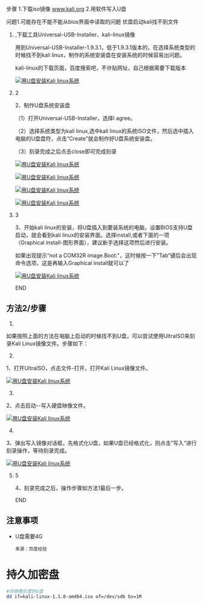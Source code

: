 步骤
1.下载iso镜像  www.kali.org
2.用软件写入U盘

问题1.可能存在不能不能从bios界面中读取的问题
优盘启动kali找不到文件

1. ,下载工具Universal-USB-Installer、kali-linux镜像

   用到Universal-USB-Installer-1.9.3.1，低于1.9.3.1版本的，在选择系统类型的时候找不到kali linux，制作的系统安装盘在安装系统的时候容易出问题。

   kali-linux的下载页面，百度搜索吧，不许贴网址，自己根据需要下载版本

   [![用U盘安装Kali linux系统](https://imgsa.baidu.com/exp/w=500/sign=6ee03d93cc8065387beaa413a7dfa115/cf1b9d16fdfaaf510e2d39628a5494eef11f7a25.jpg)](http://jingyan.baidu.com/album/375c8e19c2a65b25f2a229b7.html?picindex=1)

2. 2

   2、制作U盘系统安装盘

   （1）打开Universal-USB-Installer，选择I agree。

   （2）选择系统类型为kali linux,选中kali linux的系统ISO文件，然后选中插入电脑的U盘盘符，点击”Create”就会制作好U盘系统安装盘。

   （3）刻录完成之后点击close即可完成刻录

   [![用U盘安装Kali linux系统](https://imgsa.baidu.com/exp/w=500/sign=a1205eb5cabf6c81f7372ce88c3fb1d7/d53f8794a4c27d1eefb981191dd5ad6edcc4384b.jpg)](http://jingyan.baidu.com/album/375c8e19c2a65b25f2a229b7.html?picindex=2)

   [![用U盘安装Kali linux系统](https://imgsa.baidu.com/exp/w=500/sign=3cec11263fdbb6fd255be5263925aba6/cefc1e178a82b90127a666ee758da9773812efe0.jpg)](http://jingyan.baidu.com/album/375c8e19c2a65b25f2a229b7.html?picindex=3)

   [![用U盘安装Kali linux系统](https://imgsa.baidu.com/exp/w=500/sign=836f90043f01213fcf334edc64e636f8/dc54564e9258d109bda10d6fd758ccbf6d814da8.jpg)](http://jingyan.baidu.com/album/375c8e19c2a65b25f2a229b7.html?picindex=4)

   [![用U盘安装Kali linux系统](https://imgsa.baidu.com/exp/w=500/sign=9f947730e11190ef01fb92dffe1a9df7/32fa828ba61ea8d3e7bed3d9910a304e241f584a.jpg)](http://jingyan.baidu.com/album/375c8e19c2a65b25f2a229b7.html?picindex=5)

3. 3

   3、开始kali  linux的安装，将U盘插入到要装系统的电脑，设置BIOS支持U盘启动，就会看到kali linux的安装界面。选择install,或者下面的一项（Graphical install-图形界面），建议新手选择这项然后进行安装。

   如果出现提示“not a COM32R image.Boot:"，这时候按一下”Tab“键后会出现命令选项，这是再输入Graphical install就可以了

   [![用U盘安装Kali linux系统](https://imgsa.baidu.com/exp/w=500/sign=66b945e41fd8bc3ec60806cab28aa6c8/7c1ed21b0ef41bd5a756182a57da81cb38db3de2.jpg)](http://jingyan.baidu.com/album/375c8e19c2a65b25f2a229b7.html?picindex=6)

   END

## 方法2/步骤

1. 

   如果按照上面的方法在电脑上启动的时候找不到U盘，可以尝试使用UltraISO来刻录Kali Linux镜像文件。步骤如下：

2. 

   1、打开UltraISO，点击文件-打开，打开Kali Linux镜像文件。

   [![用U盘安装Kali linux系统](https://imgsa.baidu.com/exp/w=500/sign=50d77790cc8065387beaa413a7dfa115/cf1b9d16fdfaaf51301a73618a5494eef11f7a77.jpg)](http://jingyan.baidu.com/album/375c8e19c2a65b25f2a229b7.html?picindex=7)

3. 

   2、点击启动--写入硬盘映像文件。

   [![用U盘安装Kali linux系统](https://imgsa.baidu.com/exp/w=500/sign=4d6c15f508f41bd5da53e8f461db81a0/0b55b319ebc4b74573db45c8c9fc1e178b8215a4.jpg)](http://jingyan.baidu.com/album/375c8e19c2a65b25f2a229b7.html?picindex=8)

4. 

   3、弹出写入镜像对话框，先格式化U盘，如果U盘已经格式化，则点击”写入“进行刻录操作，等待刻录完成。

   [![用U盘安装Kali linux系统](https://imgsa.baidu.com/exp/w=500/sign=374881ba0f23dd542173a768e108b3df/4610b912c8fcc3ce3fa634ed9445d688d53f208e.jpg)](http://jingyan.baidu.com/album/375c8e19c2a65b25f2a229b7.html?picindex=9)

5. 5

   4、刻录完成之后，操作步骤如方法1最后一步。

   END

## 注意事项

- U盘需要4G

  ```
  来源：百度经验
  
  ```


# 持久加密盘

```bash
#将镜像刻度到U盘
dd if=kali-linux-1.1.0-amd64.iso of=/dev/sdb bs=1M
```

